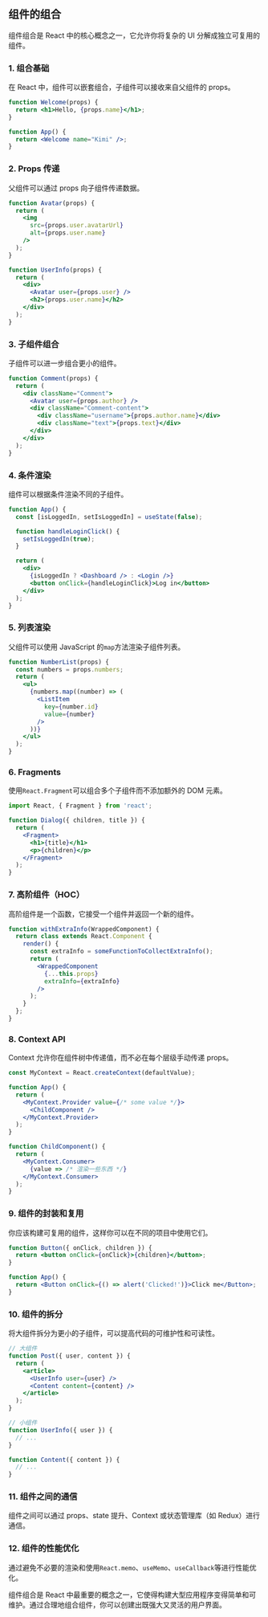 <!-- @format -->

## 组件的组合

组件组合是 React 中的核心概念之一，它允许你将复杂的 UI 分解成独立可复用的组件。

### 1. 组合基础

在 React 中，组件可以嵌套组合，子组件可以接收来自父组件的 props。

```jsx
function Welcome(props) {
  return <h1>Hello, {props.name}</h1>;
}

function App() {
  return <Welcome name="Kimi" />;
}
```

### 2. Props 传递

父组件可以通过 props 向子组件传递数据。

```jsx
function Avatar(props) {
  return (
    <img
      src={props.user.avatarUrl}
      alt={props.user.name}
    />
  );
}

function UserInfo(props) {
  return (
    <div>
      <Avatar user={props.user} />
      <h2>{props.user.name}</h2>
    </div>
  );
}
```

### 3. 子组件组合

子组件可以进一步组合更小的组件。

```jsx
function Comment(props) {
  return (
    <div className="Comment">
      <Avatar user={props.author} />
      <div className="Comment-content">
        <div className="username">{props.author.name}</div>
        <div className="text">{props.text}</div>
      </div>
    </div>
  );
}
```

### 4. 条件渲染

组件可以根据条件渲染不同的子组件。

```jsx
function App() {
  const [isLoggedIn, setIsLoggedIn] = useState(false);

  function handleLoginClick() {
    setIsLoggedIn(true);
  }

  return (
    <div>
      {isLoggedIn ? <Dashboard /> : <Login />}
      <button onClick={handleLoginClick}>Log in</button>
    </div>
  );
}
```

### 5. 列表渲染

父组件可以使用 JavaScript 的`map`方法渲染子组件列表。

```jsx
function NumberList(props) {
  const numbers = props.numbers;
  return (
    <ul>
      {numbers.map((number) => (
        <ListItem
          key={number.id}
          value={number}
        />
      ))}
    </ul>
  );
}
```

### 6. Fragments

使用`React.Fragment`可以组合多个子组件而不添加额外的 DOM 元素。

```jsx
import React, { Fragment } from 'react';

function Dialog({ children, title }) {
  return (
    <Fragment>
      <h1>{title}</h1>
      <p>{children}</p>
    </Fragment>
  );
}
```

### 7. 高阶组件（HOC）

高阶组件是一个函数，它接受一个组件并返回一个新的组件。

```jsx
function withExtraInfo(WrappedComponent) {
  return class extends React.Component {
    render() {
      const extraInfo = someFunctionToCollectExtraInfo();
      return (
        <WrappedComponent
          {...this.props}
          extraInfo={extraInfo}
        />
      );
    }
  };
}
```

### 8. Context API

Context 允许你在组件树中传递值，而不必在每个层级手动传递 props。

```jsx
const MyContext = React.createContext(defaultValue);

function App() {
  return (
    <MyContext.Provider value={/* some value */}>
      <ChildComponent />
    </MyContext.Provider>
  );
}

function ChildComponent() {
  return (
    <MyContext.Consumer>
      {value => /* 渲染一些东西 */}
    </MyContext.Consumer>
  );
}
```

### 9. 组件的封装和复用

你应该构建可复用的组件，这样你可以在不同的项目中使用它们。

```jsx
function Button({ onClick, children }) {
  return <button onClick={onClick}>{children}</button>;
}

function App() {
  return <Button onClick={() => alert('Clicked!')}>Click me</Button>;
}
```

### 10. 组件的拆分

将大组件拆分为更小的子组件，可以提高代码的可维护性和可读性。

```jsx
// 大组件
function Post({ user, content }) {
  return (
    <article>
      <UserInfo user={user} />
      <Content content={content} />
    </article>
  );
}

// 小组件
function UserInfo({ user }) {
  // ...
}

function Content({ content }) {
  // ...
}
```

### 11. 组件之间的通信

组件之间可以通过 props、state 提升、Context 或状态管理库（如 Redux）进行通信。

### 12. 组件的性能优化

通过避免不必要的渲染和使用`React.memo`、`useMemo`、`useCallback`等进行性能优化。

组件组合是 React 中最重要的概念之一，它使得构建大型应用程序变得简单和可维护。通过合理地组合组件，你可以创建出既强大又灵活的用户界面。
